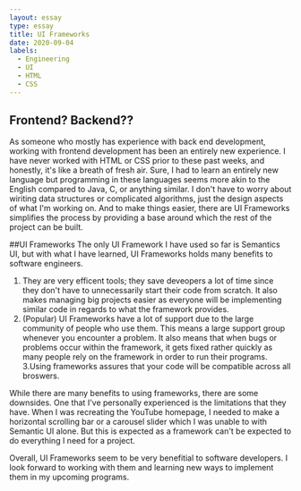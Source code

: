 ```yaml
---
layout: essay
type: essay
title: UI Frameworks
date: 2020-09-04
labels:
  - Engineering
  - UI
  - HTML
  - CSS
---
```


## Frontend? Backend??
As someone who mostly has experience with back end development, working with frontend development has been an entirely new experience. I have never worked with HTML or CSS prior to these past weeks, and honestly, it's like a breath of fresh air. Sure, I had to learn an entirely new language but programming in these languages seems more akin to the English compared to Java, C, or anything similar. I don't have to worry about wiriting data structures or complicated algorithms, just the design aspects of what I'm working on. And to make things easier, there are UI Frameworks simplifies the process by providing a base around which the rest of the project can be built.

##UI Frameworks
The only UI Framework I have used so far is Semantics UI, but with what I have learned, UI Frameworks holds many benefits to software engineers.
1. They are very efficent tools; they save deveopers a lot of time since they don't have to unnecessarily start their code from scratch. It also makes managing big projects easier as everyone will be implementing similar code in regards to what the framework provides. 
2. (Popular) UI Frameworks have a lot of support due to the large community of people who use them. This means a large support group whenever you encounter a problem. It also means that when bugs or problems occur within the framework, it gets fixed rather quickly as many people rely on the framework in order to run their programs.
3.Using frameworks assures that your code will be compatible across all broswers.

While there are many benefits to using frameworks, there are some downsides. One that I've personally experienced is the limitations that they have. When I was recreating the YouTube homepage, I needed to make a horizontal scrolling bar or a carousel slider which I was unable to with Semantic UI alone. But this is expected as a framework can't be expected to do everything I need for a project. 

Overall, UI Frameworks seem to be very benefitial to software developers. I look forward to working with them and learning new ways to implement them in my upcoming programs.
